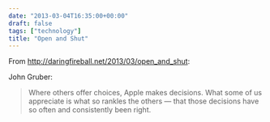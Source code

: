 ```yaml
---
date: "2013-03-04T16:35:00+00:00"
draft: false
tags: ["technology"]
title: "Open and Shut"
---
```

From http://daringfireball.net/2013/03/open_and_shut:

John Gruber:

>Where others offer choices, Apple makes decisions. What some of us appreciate is what so rankles the others — that those decisions have so often and consistently been right.
